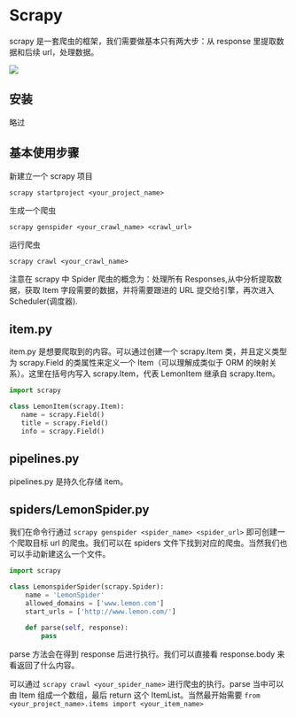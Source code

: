 # Scrapy

scrapy 是一套爬虫的框架，我们需要做基本只有两大步：从 response 里提取数据和后续 url，处理数据。

![](https://lemonapostlepicgo.oss-cn-hangzhou.aliyuncs.com/img/202211291220917.png)

## 安装

略过

## 基本使用步骤

新建立一个 scrapy 项目

```shell
scrapy startproject <your_project_name>
```

生成一个爬虫

```
scrapy genspider <your_crawl_name> <crawl_url>
```

运行爬虫

```
scrapy crawl <your_crawl_name>
```

注意在 scrapy 中 Spider 爬虫的概念为：处理所有 Responses,从中分析提取数据，获取 Item 字段需要的数据，并将需要跟进的 URL 提交给引擎，再次进入 Scheduler(调度器).

## item.py

item.py 是想要爬取到的内容。可以通过创建一个 scrapy.Item 类，并且定义类型为 scrapy.Field 的类属性来定义一个 Item（可以理解成类似于 ORM 的映射关系）。这里在括号内写入 scrapy.Item，代表 LemonItem 继承自 scrapy.Item。

```python
import scrapy

class LemonItem(scrapy.Item):
   name = scrapy.Field()
   title = scrapy.Field()
   info = scrapy.Field()
```

## pipelines.py

pipelines.py 是持久化存储 item。

## spiders/LemonSpider.py

我们在命令行通过 `scrapy genspider <spider_name> <spider_url>` 即可创建一个爬取目标 url 的爬虫。我们可以在 spiders 文件下找到对应的爬虫。当然我们也可以手动新建这么一个文件。

```python
import scrapy  

class LemonspiderSpider(scrapy.Spider):
    name = 'LemonSpider'
    allowed_domains = ['www.lemon.com']
    start_urls = ['http://www.lemon.com/']

    def parse(self, response):
        pass
```

parse 方法会在得到 response 后进行执行。我们可以直接看 response.body 来看返回了什么内容。

可以通过 `scrapy crawl <your_spider_name>` 进行爬虫的执行。parse 当中可以由 Item 组成一个数组，最后 return 这个 ItemList。当然最开始需要 `from <your_project_name>.items import <your_item_name>`
